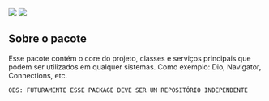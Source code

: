 ![](https://img.shields.io/badge/Flutter-3.22.2-blue)
![](https://img.shields.io/static/v1?label=Vers%C3%A3o%20do%20projeto&message=0.0.1&color=a068ff&style=%3CSTYLE%3E&logo=%3CLOGO%3E)

## Sobre o pacote

Esse pacote contém o core do projeto, classes e serviços principais que podem ser utilizados em qualquer sistemas. Como exemplo: Dio, Navigator, Connections, etc.

` OBS: FUTURAMENTE ESSE PACKAGE DEVE SER UM REPOSITÓRIO INDEPENDENTE `


